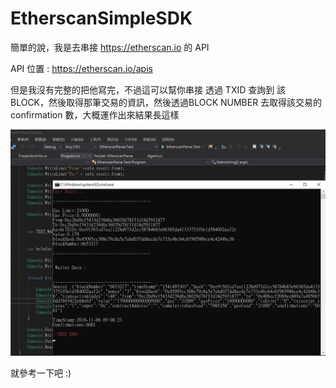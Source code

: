 # EtherscanSimpleSDK

簡單的說，我是去串接 https://etherscan.io 的 API　

API 位置 : https://etherscan.io/apis

但是我沒有完整的把他寫完，不過這可以幫你串接 透過 TXID 查詢到 該 BLOCK，然後取得那筆交易的資訊，然後透過BLOCK NUMBER 去取得該交易的 confirmation 數，大概運作出來結果長這樣

![alt SampleResult](https://github.com/donma/EtherscanSimpleSDK/blob/master/result1.jpg?raw=true)

就參考一下吧 :)
